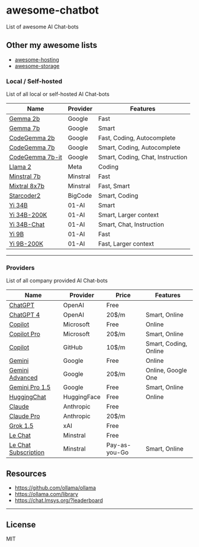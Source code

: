 # awesome-chatbot

List of awesome AI Chat-bots

## Other my awesome lists

- [awesome-hosting](https://github.com/dalisoft/awesome-hosting)
- [awesome-storage](https://github.com/dalisoft/awesome-storage)

### Local / Self-hosted

List of all local or self-hosted AI Chat-bots

| Name                                                             | Provider | Features                         |
| ---------------------------------------------------------------- | -------- | -------------------------------- |
| [Gemma 2b](https://huggingface.co/google/gemma-2b)               | Google   | Fast                             |
| [Gemma 7b](https://huggingface.co/google/gemma-7b)               | Google   | Smart                            |
| [CodeGemma 2b](https://huggingface.co/google/codegemma-2b)       | Google   | Fast, Coding, Autocomplete       |
| [CodeGemma 7b](https://huggingface.co/google/codegemma-7b)       | Google   | Smart, Coding, Autocomplete      |
| [CodeGemma 7b-it](https://huggingface.co/google/codegemma-7b-it) | Google   | Smart, Coding, Chat, Instruction |
| [Llama 2](https://llama.meta.com/llama2)                         | Meta     | Coding                           |
| [Minstral 7b](https://docs.mistral.ai/models)                    | Minstral | Fast                             |
| [Mixtral 8x7b](https://docs.mistral.ai/models)                   | Minstral | Fast, Smart                      |
| [Starcoder2](https://github.com/bigcode-project/starcoder2)      | BigCode  | Smart, Coding                    |
| [Yi 34B](https://huggingface.co/01-ai/Yi-34B)                    | 01-AI    | Smart                            |
| [Yi 34B-200K](https://huggingface.co/01-ai/Yi-34B-200K)          | 01-AI    | Smart, Larger context            |
| [Yi 34B-Chat](https://huggingface.co/01-ai/Yi-34B-Chat)          | 01-AI    | Smart, Chat, Instruction         |
| [Yi 9B](https://huggingface.co/01-ai/Yi-9B)                      | 01-AI    | Fast                             |
| [Yi 9B-200K](https://huggingface.co/01-ai/Yi-9B-200K)            | 01-AI    | Fast, Larger context             |

---

### Providers

List of all company provided AI Chat-bots

| Name                                                                | Provider    | Price         | Features              |
| ------------------------------------------------------------------- | ----------- | ------------- | --------------------- |
| [ChatGPT](https://openai.com/chatgpt/pricing)                       | OpenAI      | Free          |                       |
| [ChatGPT 4](https://openai.com/chatgpt/pricing)                     | OpenAI      | 20$/m         | Smart, Online         |
| [Copilot](https://www.microsoft.com/en-us/microsoft-copilot)        | Microsoft   | Free          | Online                |
| [Copilot Pro](https://www.microsoft.com/en-us/microsoft-copilot)    | Microsoft   | 20$/m         | Smart, Online         |
| [Copilot](https://github.com/features/copilot/plans)                | GitHub      | 10$/m         | Smart, Coding, Online |
| [Gemini](https://gemini.google.com)                                 | Google      | Free          | Online                |
| [Gemini Advanced](https://gemini.google.com)                        | Google      | 20$/m         | Online, Google One    |
| [Gemini Pro 1.5](https://aistudio.google.com/app/waitlist/97445851) | Google      | Free          | Smart, Online         |
| [HuggingChat](https://huggingface.co/chat)                          | HuggingFace | Free          | Online                |
| [Claude](https://claude.ai)                                         | Anthropic   | Free          |                       |
| [Claude Pro](https://claude.ai)                                     | Anthropic   | 20$/m         |                       |
| [Grok 1.5](https://x.ai)                                            | xAI         | Free          |                       |
| [Le Chat](https://chat.mistral.ai/chat)                             | Minstral    | Free          |                       |
| [Le Chat Subscription](https://mistral.ai)                          | Minstral    | Pay-as-you-Go | Smart, Online         |

## Resources

- <https://github.com/ollama/ollama>
- <https://ollama.com/library>
- <https://chat.lmsys.org/?leaderboard>

---

## License

MIT

